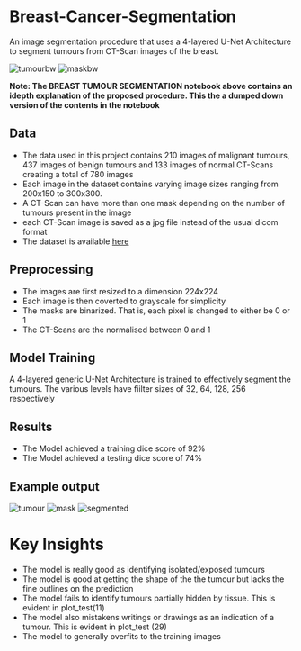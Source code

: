 # Breast-Cancer-Segmentation
An image segmentation procedure that uses a 4-layered U-Net Architecture to segment tumours from CT-Scan images of the breast.

![tumourbw](https://user-images.githubusercontent.com/61668807/211711623-2197f57f-8aba-4a96-a5c0-e44aae8f0ebf.png)
![maskbw](https://user-images.githubusercontent.com/61668807/211711632-2ff9d1ad-80d3-470b-b713-8cd44c17aa22.png)

<b> Note: The BREAST TUMOUR SEGMENTATION notebook above contains an idepth explanation of the proposed procedure. This the a dumped down version of the contents in the notebook </b>


## Data
- The data used in this project contains 210 images of malignant tumours, 437 images of benign tumours and 133 images of normal CT-Scans creating a total of 780 images
- Each image in the dataset contains varying image sizes ranging from 200x150 to 300x300.
- A CT-Scan can have more than one mask depending on the number of tumours present in the image
- each CT-Scan image is saved as a jpg file instead of the usual dicom format
- The dataset is available [here](https://drive.google.com/drive/folders/1Q75Eiz0PPBLHvDZfrIvWA9zqtBuw_8W7?usp=sharing)

## Preprocessing
- The images are first resized to a dimension 224x224
- Each image is then coverted to grayscale for simplicity
- The masks are binarized. That is, each pixel is changed to either be 0 or 1
- The CT-Scans are the normalised between 0 and 1

## Model Training
A 4-layered generic U-Net Architecture is trained to effectively segment the tumours. The various levels have fiilter sizes of 32, 64, 128, 256 respectively

## Results
- The Model achieved a training dice score of 92%
- The Model achieved a testing dice score of 74%

## Example output
![tumour](https://user-images.githubusercontent.com/61668807/211706649-5d809f94-5f25-4d3c-8c9a-d6b6e8d2b4e6.png)
![mask](https://user-images.githubusercontent.com/61668807/211706663-d321c865-ffe2-4edd-a6ba-8e73cb94dfdd.png)
![segmented](https://user-images.githubusercontent.com/61668807/211706675-690c5ada-c65b-4738-9d3a-2e6561f4093f.png)

# Key Insights
- The model is really good as identifying isolated/exposed tumours 
- The model is good at getting the shape of the the tumour but lacks the fine outlines on the prediction
-  The model fails to identify tumours partially hidden by tissue. This is evident in plot_test(11)
- The model also mistakens writings or drawings as an indication of a tumour. This is evident in plot_test (29)
- The model to generally overfits to the training images
